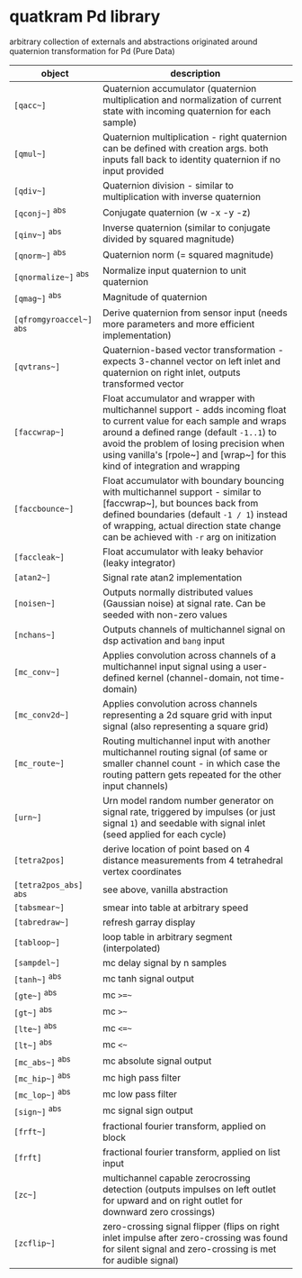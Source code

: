 # quatkram Pd library
arbitrary collection of externals and abstractions originated around quaternion transformation for Pd (Pure Data)

| object | description |
| ---- | ----- |
| `[qacc~]` | Quaternion accumulator (quaternion multiplication and normalization of current state with incoming quaternion for each sample) |
| `[qmul~]` | Quaternion multiplication - right quaternion can be defined with creation args. both inputs fall back to identity quaternion if no input provided |
| `[qdiv~]` | Quaternion division - similar to multiplication with inverse quaternion |
| `[qconj~]` <sup>abs<sup> | Conjugate quaternion (w -x -y -z) |
| `[qinv~]` <sup>abs<sup> | Inverse quaternion (similar to conjugate divided by squared magnitude) |
| `[qnorm~]` <sup>abs<sup> | Quaternion norm (= squared magnitude) |
| `[qnormalize~]` <sup>abs<sup> | Normalize input quaternion to unit quaternion |
| `[qmag~]` <sup>abs<sup> | Magnitude of quaternion |
| `[qfromgyroaccel~]` <sup>abs<sup> | Derive quaternion from sensor input (needs more parameters and more efficient implementation) |
| `[qvtrans~]` | Quaternion-based vector transformation - expects 3-channel vector on left inlet and quaternion on right inlet, outputs transformed vector |
| `[faccwrap~]` | Float accumulator and wrapper with multichannel support - adds incoming float to current value for each sample and wraps around a defined range (default `-1..1`) to avoid the problem of losing precision when using vanilla's [rpole~] and [wrap~] for this kind of integration and wrapping |
| `[faccbounce~]` | Float accumulator with boundary bouncing with multichannel support - similar to [faccwrap~], but bounces back from defined boundaries (default `-1 / 1`) instead of wrapping, actual direction state change can be achieved with `-r` arg on initization |
| `[faccleak~]` | Float accumulator with leaky behavior (leaky integrator) |
| `[atan2~]` | Signal rate atan2 implementation |
| `[noisen~]` | Outputs normally distributed values (Gaussian noise) at signal rate. Can be seeded with non-zero values |
| `[nchans~]` | Outputs channels of multichannel signal on dsp activation and `bang` input |
| `[mc_conv~]` | Applies convolution across channels of a multichannel input signal using a user-defined kernel (channel-domain, not time-domain) |
| `[mc_conv2d~]` | Applies convolution across channels representing a 2d square grid with input signal (also representing a square grid) |
| `[mc_route~]` | Routing multichannel input with another multichannel routing signal (of same or smaller channel count - in which case the routing pattern gets repeated for the other input channels) |
| `[urn~]` | Urn model random number generator on signal rate, triggered by impulses (or just signal `1`) and seedable with signal inlet (seed applied for each cycle) |
| `[tetra2pos]` | derive location of point based on 4 distance measurements from 4 tetrahedral vertex coordinates |
| `[tetra2pos_abs]` <sup>abs<sup> | see above, vanilla abstraction |
| `[tabsmear~]` | smear into table at arbitrary speed |
| `[tabredraw~]` | refresh garray display |
| `[tabloop~]` | loop table in arbitrary segment (interpolated) |
| `[sampdel~]` | mc delay signal by n samples |
| `[tanh~]` <sup>abs<sup> | mc tanh signal output |
| `[gte~]` <sup>abs<sup> |  mc `>=~` |
| `[gt~]` <sup>abs<sup> | mc `>~` |
| `[lte~]` <sup>abs<sup> | mc `<=~` |
| `[lt~]` <sup>abs<sup> | mc `<~` |
| `[mc_abs~]` <sup>abs<sup> | mc absolute signal output |
| `[mc_hip~]` <sup>abs<sup> | mc high pass filter |
| `[mc_lop~]` <sup>abs<sup> | mc low pass filter |
| `[sign~]` <sup>abs<sup> | mc signal sign output |
| `[frft~]` | fractional fourier transform, applied on block |
| `[frft]` | fractional fourier transform, applied on list input |
| `[zc~]` | multichannel capable zerocrossing detection (outputs impulses on left outlet for upward and on right outlet for downward zero crossings) |
| `[zcflip~]` | zero-crossing signal flipper (flips on right inlet impulse after zero-crossing was found for silent signal and zero-crossing is met for audible signal) |
